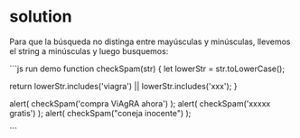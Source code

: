 # solution

Para que la búsqueda no distinga entre mayúsculas y minúsculas, llevemos el string a minúsculas y luego busquemos:

\`\`\`js run demo function checkSpam\(str\) { let lowerStr = str.toLowerCase\(\);

return lowerStr.includes\('viagra'\) \|\| lowerStr.includes\('xxx'\); }

alert\( checkSpam\('compra ViAgRA ahora'\) \); alert\( checkSpam\('xxxxx gratis'\) \); alert\( checkSpam\("coneja inocente"\) \);

\`\`\`

